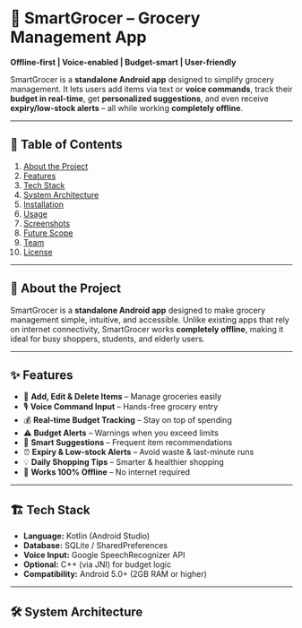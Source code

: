 # 🛒 SmartGrocer – Grocery Management App  

**Offline-first | Voice-enabled | Budget-smart | User-friendly**  

SmartGrocer is a **standalone Android app** designed to simplify grocery management. It lets users add items via text or **voice commands**, track their **budget in real-time**, get **personalized suggestions**, and even receive **expiry/low-stock alerts** – all while working **completely offline**.  

---

## 📌 Table of Contents  
1. [About the Project](#about-the-project)  
2. [Features](#features)  
3. [Tech Stack](#tech-stack)  
4. [System Architecture](#system-architecture)  
5. [Installation](#installation)  
6. [Usage](#usage)  
7. [Screenshots](#screenshots)  
8. [Future Scope](#future-scope)  
9. [Team](#team)  
10. [License](#license)  

---

## 📖 About the Project  
SmartGrocer is a **standalone Android app** designed to make grocery management simple, intuitive, and accessible. Unlike existing apps that rely on internet connectivity, SmartGrocer works **completely offline**, making it ideal for busy shoppers, students, and elderly users.  

---

## ✨ Features  
- 📝 **Add, Edit & Delete Items** – Manage groceries easily  
- 🎙 **Voice Command Input** – Hands-free grocery entry  
- 💰 **Real-time Budget Tracking** – Stay on top of spending  
- ⚠️ **Budget Alerts** – Warnings when you exceed limits  
- 📌 **Smart Suggestions** – Frequent item recommendations  
- ⏰ **Expiry & Low-stock Alerts** – Avoid waste & last-minute runs  
- 💡 **Daily Shopping Tips** – Smarter & healthier shopping  
- 📶 **Works 100% Offline** – No internet required  

---

## 🏗 Tech Stack  
- **Language:** Kotlin (Android Studio)  
- **Database:** SQLite / SharedPreferences  
- **Voice Input:** Google SpeechRecognizer API  
- **Optional:** C++ (via JNI) for budget logic  
- **Compatibility:** Android 5.0+ (2GB RAM or higher)  

---

## 🛠 System Architecture  
